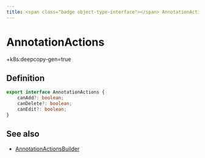 ```yaml
---
title: <span class="badge object-type-interface"></span> AnnotationActions
---
```

# <span class="badge object-type-interface"></span> AnnotationActions

+k8s:deepcopy-gen=true

## Definition

```typescript
export interface AnnotationActions {
	canAdd?: boolean;
	canDelete?: boolean;
	canEdit?: boolean;
}

```
## See also

 * <span class="badge builder"></span> [AnnotationActionsBuilder](./builder-AnnotationActionsBuilder.md)
